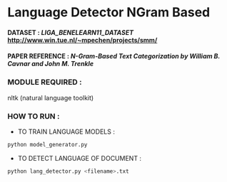 # Language Detector NGram Based

#### DATASET : *LIGA_BENELEARN11_DATASET* http://www.win.tue.nl/~mpechen/projects/smm/
#### **PAPER REFERENCE** : *N-Gram-Based Text Categorization by William B. Cavnar and John M. Trenkle*

### MODULE REQUIRED :
nltk (natural language toolkit)

### HOW TO RUN :
- TO TRAIN LANGUAGE MODELS :
 ```sh
 python model_generator.py
 ```
- TO DETECT LANGUAGE OF DOCUMENT :
 ```sh
 python lang_detector.py <filename>.txt
 ```
 
